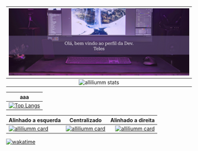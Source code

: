 
<head>
<link rel="stylesheet" href="https://github.com/alliliumm/Alessandra-Teles/blob/main/style.css">
</head>

|![Bem vindos ao meu perfil!](https://github.com/alliliumm/Alessandra-Teles/blob/main/Header.png)|
|:------:|
| ![alliliumm stats](https://github-readme-stats.vercel.app/api?username=alliliumm&show_icons=true&theme=dracula)|

|aaa|
|:------:|
|[![Top Langs](https://github-readme-stats.vercel.app/api/top-langs/?username=alliliumm&theme=dracula)](https://github.com/alliliumm)|




Alinhado a esquerda | Centralizado | Alinhado a direita
:--------- | :------: | -------:
[![alliliumm card](https://github-readme-stats.vercel.app/api/pin/?username=alliliumm&repo=Adminio-APP&theme=dracula)](https://github.com/alliliumm/Adminio-APP) | [![alliliumm card](https://github-readme-stats.vercel.app/api/pin/?username=alliliumm&repo=Ionic-Projects&theme=dracula)](https://github.com/alliliumm/Ionic-Projects) | [![alliliumm card](https://github-readme-stats.vercel.app/api/pin/?username=alliliumm&repo=Estudos&theme=dracula)](https://github.com/alliliumm/Estudos)

[![wakatime](https://wakatime.com/badge/user/fcfbf5df-ac92-4fcd-b764-e638e49dd2ce.svg)](https://wakatime.com/@fcfbf5df-ac92-4fcd-b764-e638e49dd2ce)